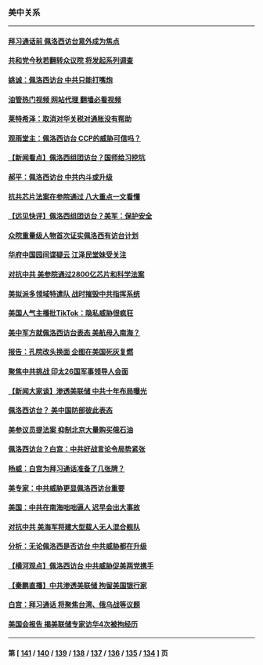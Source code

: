 ### 美中关系
---
#### [拜习通话前 佩洛西访台意外成为焦点](../../pages/nf1412576/n13790835.md?07290045) 
#### [共和党今秋若翻转众议院 将发起系列调查](../../pages/nf1412576/n13790822.md?07290045) 
#### [姚诚：佩洛西访台 中共只能打嘴炮](../../pages/nf1412576/n13790434.md?07290045) 
#### [油管热门视频 网站代理 翻墙必看视频](http://209.222.30.114:81/youtube.html?07290045)
#### [莱特希泽：取消对华关税对通胀没有帮助](../../pages/nf1412576/n13790738.md?07290045) 
#### [观雨堂主：佩洛西访台 CCP的威胁可信吗？](../../pages/nf1412576/n13790757.md?07290045) 
#### [【新闻看点】佩洛西组团访台？国师给习挖坑](../../pages/nf1412576/n13790313.md?07290045) 
#### [郝平：佩洛西访台 中共内斗或升级](../../pages/nf1412576/n13790472.md?07290045) 
#### [抗共芯片法案在参院通过 八大重点一文看懂](../../pages/nf1412576/n13790309.md?07290045) 
#### [【远见快评】佩洛西组团访台？美军：保护安全](../../pages/nf1412576/n13790395.md?07290045) 
#### [众院重量级人物首次证实佩洛西有访台计划](../../pages/nf1412576/n13790372.md?07290045) 
#### [华府中国园间谍疑云 江泽民堂妹受关注](../../pages/nf1412576/n13790180.md?07290045) 
#### [对抗中共 美参院通过2800亿芯片和科学法案](../../pages/nf1412576/n13790299.md?07290045) 
#### [美拟派多领域特遣队 战时摧毁中共指挥系统](../../pages/nf1412576/n13790295.md?07290045) 
#### [美国人气主播批TikTok：隐私威胁很疯狂](../../pages/nf1412576/n13790194.md?07290045) 
#### [美中军方就佩洛西访台表态 美航母入南海？](../../pages/nf1412576/n13790275.md?07290045) 
#### [报告：孔院改头换面 企图在美国死灰复燃](../../pages/nf1412576/n13790218.md?07290045) 
#### [聚焦中共挑战 印太26国军事领导人会面](../../pages/nf1412576/n13790193.md?07290045) 
#### [【新闻大家谈】渗透美联储 中共十年布局曝光](../../pages/nf1412576/n13790158.md?07290045) 
#### [佩洛西访台？ 美中国防部彼此表态](../../pages/nf1412576/n13790021.md?07290045) 
#### [美参议员提法案 抑制北京大量购买俄石油](../../pages/nf1412576/n13789836.md?07290045) 
#### [佩洛西访台？白宫：中共好战言论令局势紧张](../../pages/nf1412576/n13789687.md?07290045) 
#### [杨威：白宫为拜习通话准备了几张牌？](../../pages/nf1412576/n13789715.md?07290045) 
#### [美专家：中共威胁更显佩洛西访台重要](../../pages/nf1412576/n13789714.md?07290045) 
#### [美国：中共在南海咄咄逼人 迟早会出大事故](../../pages/nf1412576/n13789655.md?07290045) 
#### [对抗中共 美海军将建大型载人无人混合舰队](../../pages/nf1412576/n13789623.md?07290045) 
#### [分析：无论佩洛西是否访台 中共威胁都在升级](../../pages/nf1412576/n13789534.md?07290045) 
#### [【横河观点】佩洛西访台 中共威胁促美两党携手](../../pages/nf1412576/n13789610.md?07290045) 
#### [【秦鹏直播】中共渗透美联储 拘留美国银行家](../../pages/nf1412576/n13789607.md?07290045) 
#### [白宫：拜习通话 将聚焦台湾、俄乌战等议题](../../pages/nf1412576/n13789569.md?07290045) 
#### [美国会报告 揭美联储专家访华4次被拘经历](../../pages/nf1412576/n13789570.md?07290045) 

---
#### 第 [ [141](./141.md?07290045) / [140](./140.md?07290045) / [139](./139.md?07290045) / [138](./138.md?07290045) / [137](./137.md?07290045) / [136](./136.md?07290045) / [135](./135.md?07290045) / [134](./134.md?07290045) ] 页
